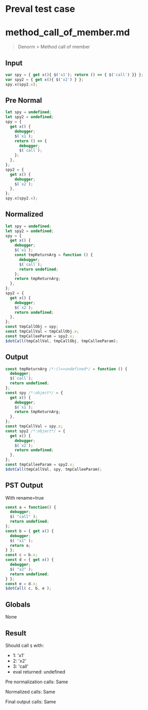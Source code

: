 # Preval test case

# method_call_of_member.md

> Denorm > Method call of member
>
>

## Input

`````js filename=intro
var spy = { get x(){ $('x1'); return () => { $('call') }} };
var spy2 = { get x(){ $('x2') } };
spy.x(spy2.x);
`````

## Pre Normal


`````js filename=intro
let spy = undefined;
let spy2 = undefined;
spy = {
  get x() {
    debugger;
    $(`x1`);
    return () => {
      debugger;
      $(`call`);
    };
  },
};
spy2 = {
  get x() {
    debugger;
    $(`x2`);
  },
};
spy.x(spy2.x);
`````

## Normalized


`````js filename=intro
let spy = undefined;
let spy2 = undefined;
spy = {
  get x() {
    debugger;
    $(`x1`);
    const tmpReturnArg = function () {
      debugger;
      $(`call`);
      return undefined;
    };
    return tmpReturnArg;
  },
};
spy2 = {
  get x() {
    debugger;
    $(`x2`);
    return undefined;
  },
};
const tmpCallObj = spy;
const tmpCallVal = tmpCallObj.x;
const tmpCalleeParam = spy2.x;
$dotCall(tmpCallVal, tmpCallObj, tmpCalleeParam);
`````

## Output


`````js filename=intro
const tmpReturnArg /*:()=>undefined*/ = function () {
  debugger;
  $(`call`);
  return undefined;
};
const spy /*:object*/ = {
  get x() {
    debugger;
    $(`x1`);
    return tmpReturnArg;
  },
};
const tmpCallVal = spy.x;
const spy2 /*:object*/ = {
  get x() {
    debugger;
    $(`x2`);
    return undefined;
  },
};
const tmpCalleeParam = spy2.x;
$dotCall(tmpCallVal, spy, tmpCalleeParam);
`````

## PST Output

With rename=true

`````js filename=intro
const a = function() {
  debugger;
  $( "call" );
  return undefined;
};
const b = { get x() {
  debugger;
  $( "x1" );
  return a;
} };
const c = b.x;
const d = { get x() {
  debugger;
  $( "x2" );
  return undefined;
} };
const e = d.x;
$dotCall( c, b, e );
`````

## Globals

None

## Result

Should call `$` with:
 - 1: 'x1'
 - 2: 'x2'
 - 3: 'call'
 - eval returned: undefined

Pre normalization calls: Same

Normalized calls: Same

Final output calls: Same
